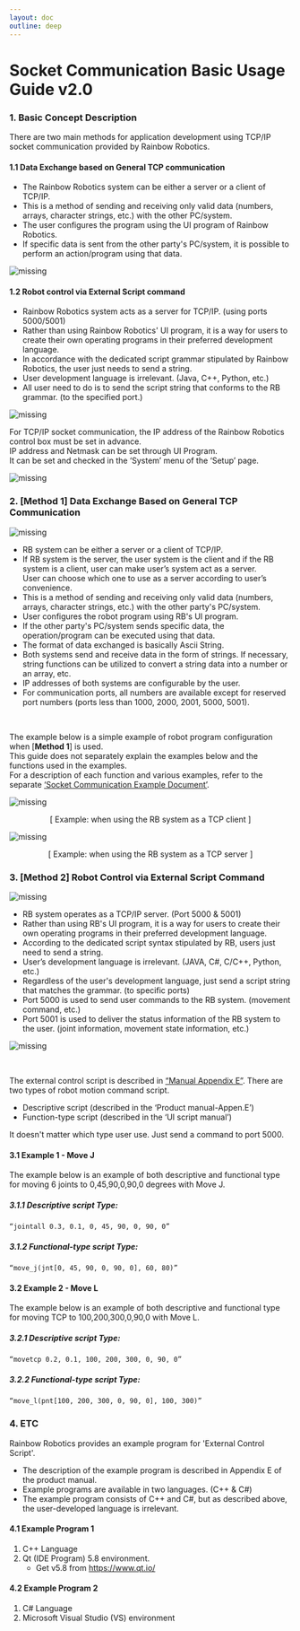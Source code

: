 ```yaml
---
layout: doc
outline: deep
---
```


# Socket Communication Basic Usage Guide v2.0

### 1. Basic Concept Description

There are two main methods for application development using TCP/IP socket communication provided by Rainbow Robotics.

#### 1.1 Data Exchange based on General TCP communication

- The Rainbow Robotics system can be either a server or a client of TCP/IP.
- This is a method of sending and receiving only valid data (numbers, arrays, character strings, etc.) with the other PC/system.
- The user configures the program using the UI program of Rainbow Robotics.
- If specific data is sent from the other party's PC/system, it is possible to perform an action/program using that data.

![missing](/technical_docs/common/socket_communication/1-1.png)

#### 1.2 Robot control via External Script command

- Rainbow Robotics system acts as a server for TCP/IP. (using ports 5000/5001)
- Rather than using Rainbow Robotics' UI program, it is a way for users to create their own operating programs in their preferred development language.
- In accordance with the dedicated script grammar stipulated by Rainbow Robotics, the user just needs to send a string.
- User development language is irrelevant. (Java, C++, Python, etc.)
- All user need to do is to send the script string that conforms to the RB grammar. (to the specified port.)

![missing](/technical_docs/common/socket_communication/1-2-1.png)

For TCP/IP socket communication, the IP address of the Rainbow Robotics control box must be set in advance.<br>
IP address and Netmask can be set through UI Program.<br>
It can be set and checked in the ‘System’ menu of the ‘Setup’ page.

![missing](/technical_docs/common/socket_communication/1-2-2.png)

### 2. [Method 1] Data Exchange Based on General TCP Communication

![missing](/technical_docs/common/socket_communication/2-1-1.png)

- RB system can be either a server or a client of TCP/IP.
- If RB system is the server, the user system is the client and if the RB system is a client, user can make user’s system act as a server.<br>
  User can choose which one to use as a server according to user’s convenience.
- This is a method of sending and receiving only valid data (numbers, arrays, character strings, etc.) with the other party's PC/system.
- User configures the robot program using RB's UI program.
- If the other party's PC/system sends specific data, the operation/program can be executed using that data.
- The format of data exchanged is basically Ascii String.
- Both systems send and receive data in the form of strings. If necessary, string functions can be utilized to convert a string data into a number or an array, etc.
- IP addresses of both systems are configurable by the user.
- For communication ports, all numbers are available except for reserved port numbers (ports less than 1000, 2000, 2001, 5000, 5001).

<br>

The example below is a simple example of robot program configuration when [**Method 1**] is used.<br>
This guide does not separately explain the examples below and the functions used in the examples.<br>
For a description of each function and various examples, refer to the separate <u>‘Socket Communication Example Document’</u>.

![missing](/technical_docs/common/socket_communication/2-1-2.png)

<figcaption style="text-align: center;">[ Example: when using the RB system as a TCP client ]</figcaption>

![missing](/technical_docs/common/socket_communication/2-1-3.png)

<figcaption style="text-align: center;">[ Example: when using the RB system as a TCP server ]</figcaption>

### 3. [Method 2] Robot Control via External Script Command

![missing](/technical_docs/common/socket_communication/3-1.png)

- RB system operates as a TCP/IP server. (Port 5000 & 5001)
- Rather than using RB's UI program, it is a way for users to create their own operating programs in their preferred development language.
- According to the dedicated script syntax stipulated by RB, users just need to send a string.
- User’s development language is irrelevant. (JAVA, C#, C/C++, Python, etc.)
- Regardless of the user's development language, just send a script string that matches the grammar. (to specific ports)
- Port 5000 is used to send user commands to the RB system. (movement command, etc.)
- Port 5001 is used to deliver the status information of the RB system to the user. (joint information, movement state information, etc.)

![missing](/technical_docs/common/socket_communication/3-2.png)

<br>

The external control script is described in <u>“Manual Appendix E”</u>.
There are two types of robot motion command script.

- Descriptive script (described in the ‘Product manual-Appen.E’)
- Function-type script (described in the ‘UI script manual’)

It doesn't matter which type user use. Just send a command to port 5000.

#### 3.1 Example 1 - Move J

The example below is an example of both descriptive and functional type for moving 6 joints to 0,45,90,0,90,0 degrees with Move J.

##### 3.1.1 Descriptive script Type:

```
“jointall 0.3, 0.1, 0, 45, 90, 0, 90, 0”
```

##### 3.1.2 Functional-type script Type:

```
“move_j(jnt[0, 45, 90, 0, 90, 0], 60, 80)”
```

#### 3.2 Example 2 - Move L

The example below is an example of both descriptive and functional type for moving TCP to 100,200,300,0,90,0 with Move L.

##### 3.2.1 Descriptive script Type:

```
“movetcp 0.2, 0.1, 100, 200, 300, 0, 90, 0”
```

##### 3.2.2 Functional-type script Type:

```
“move_l(pnt[100, 200, 300, 0, 90, 0], 100, 300)”
```

### 4. ETC

Rainbow Robotics provides an example program for 'External Control Script'.

- The description of the example program is described in Appendix E of the product manual.
- Example programs are available in two languages. (C++ & C#)
- The example program consists of C++ and C#, but as described above, the user-developed language is irrelevant.

#### 4.1 Example Program 1

1. C++ Language<br>
2. Qt (IDE Program) 5.8 environment.
   - Get v5.8 from https://www.qt.io/

#### 4.2 Example Program 2

1. C# Language
2. Microsoft Visual Studio (VS) environment

<style scoped>
</style>
